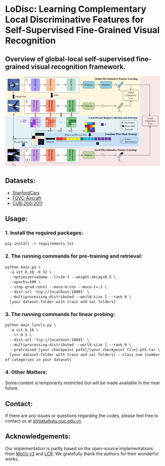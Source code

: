 # LoDisc: Learning Complementary Local Discriminative Features for Self-Supervised Fine-Grained Visual Recognition
## Overview of global-local self-supervised fine-grained visual recognition framework.
![overview](overview.jpg)

## Datasets:
* [StanfordCars](https://paperswithcode.com/dataset/stanford-cars)
* [FGVC-Aircraft](https://paperswithcode.com/dataset/fgvc-aircraft-1)
* [CUB-200-2011](https://paperswithcode.com/dataset/cub-200-2011)

## Usage:
### 1. Install the required packages:

```
pip install -r requirements.txt
```

### 2. The running commands for pre-training and retrieval:
```
python main.py \
  -a vit_b_16 -b 32 \
  --optimizer=adamw --lr=1e-3 --weight-decay=0.5 \
  --epochs=100 \
  --stop-grad-conv1 --moco-m-cos --moco-t=.2 \
  --dist-url 'tcp://localhost:10001' \
  --multiprocessing-distributed --world-size 1 --rank 0 \
  [your dataset-folder with train and val folders]
```
### 3. The running commands for linear probing:
```
python main_lincls.py \
  -a vit_b_16 \
  --lr 0.5 \
  --dist-url 'tcp://localhost:10001' \
  --multiprocessing-distributed --world-size 1 --rank 0 \
  --pretrained [your checkpoint path]/[your checkpoint file].pth.tar \
  [your dataset-folder with train and val folders] --class_num [number of categories in your dataset]
```
### 4. Other Matters:
Some content is temporarily restricted but will be made available in the near future.

## Contact:
If there are any issues or questions regarding the codes, please feel free to contact us at shijialu@stu.ouc.edu.cn

## Acknowledgements:
Our implementation is partly based on the open-source implementations from [MoCo v3](https://github.com/facebookresearch/moco-v3) and [LCR](https://github.com/GANPerf/LCR). We gratefully thank the authors for their wonderful works.
